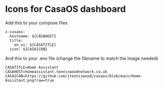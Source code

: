 # Icons for CasaOS dashboard

Add this to your compose files
```
x-casaos:
  hostname: ${CASAHOST}
  title:
    en_us: ${CASATITLE}
  icon: ${CASAICON}
```

And this to your .env file (change the filename to match the image needed)
```
CASATITLE=Home Assistant
CASAHOST=homeassistant.tenniswoodnetwork.co.uk
CASAICON=https://github.com/jtenniswood/casaos/blob/main/Home-Assistant.png?raw=true
```
